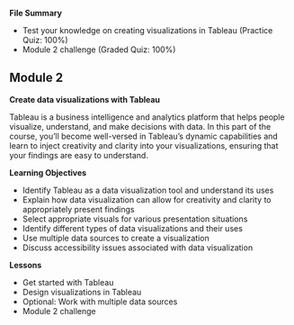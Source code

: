 **File Summary**
- Test your knowledge on creating visualizations in Tableau (Practice Quiz: 100%)
- Module 2 challenge (Graded Quiz: 100%)

## Module 2

**Create data visualizations with Tableau**

Tableau is a business intelligence and analytics platform that helps people visualize, understand, and make decisions with data. In this part of the course, you’ll become well-versed in Tableau’s dynamic capabilities and learn to inject creativity and clarity into your visualizations, ensuring that your findings are easy to understand.

**Learning Objectives**
- Identify Tableau as a data visualization tool and understand its uses
- Explain how data visualization can allow for creativity and clarity to appropriately present findings
- Select appropriate visuals for various presentation situations
- Identify different types of data visualizations and their uses
- Use multiple data sources to create a visualization
- Discuss accessibility issues associated with data visualization

**Lessons**
- Get started with Tableau
- Design visualizations in Tableau
- Optional: Work with multiple data sources
- Module 2 challenge

